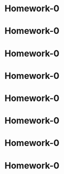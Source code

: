 # Homework-0
# Homework-0
# Homework-0
# Homework-0
# Homework-0
# Homework-0
# Homework-0
# Homework-0
